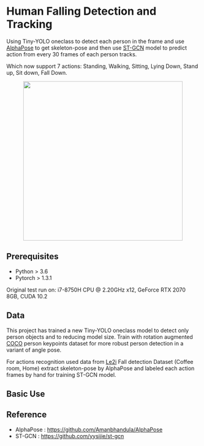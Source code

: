 <h1> Human Falling Detection and Tracking </h1>

Using Tiny-YOLO oneclass to detect each person in the frame and use
[AlphaPose](https://github.com/MVIG-SJTU/AlphaPose) to get skeleton-pose and then use
[ST-GCN](https://github.com/yysijie/st-gcn) model to predict action from every 30 frames
of each person tracks.

Which now support 7 actions: Standing, Walking, Sitting, Lying Down, Stand up, Sit down, Fall Down.

<div align="center">
    <img src="sample1.gif" width="416">
</div>

## Prerequisites

-   Python > 3.6
-   Pytorch > 1.3.1

Original test run on: i7-8750H CPU @ 2.20GHz x12, GeForce RTX 2070 8GB, CUDA 10.2

## Data

This project has trained a new Tiny-YOLO oneclass model to detect only person objects and to reducing
model size. Train with rotation augmented [COCO](http://cocodataset.org/#home) person keypoints dataset
for more robust person detection in a variant of angle pose.

For actions recognition used data from [Le2i](http://le2i.cnrs.fr/Fall-detection-Dataset?lang=fr)
Fall detection Dataset (Coffee room, Home) extract skeleton-pose by AlphaPose and labeled each action
frames by hand for training ST-GCN model.

## Basic Use


## Reference

-   AlphaPose : https://github.com/Amanbhandula/AlphaPose
-   ST-GCN : https://github.com/yysijie/st-gcn
